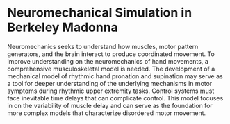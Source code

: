 # Neuromechanical Simulation in Berkeley Madonna

Neuromechanics seeks to understand how muscles,
motor pattern generators, and the brain interact to produce
coordinated movement. To improve understanding on the
neuromechanics of hand movements, a comprehensive
musculoskeletal model is needed. The development of a
mechanical model of rhythmic hand pronation and supination
may serve as a tool for deeper understanding of the underlying
mechanisms in motor symptoms during rhythmic upper
extremity tasks. Control systems must face inevitable time delays
that can complicate control. This model focuses in on the
variability of muscle delay and can serve as the foundation for
more complex models that characterize disordered motor
movement.
